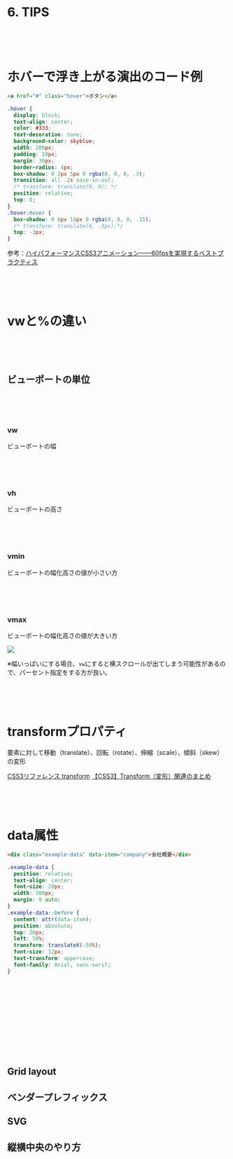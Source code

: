 # 6. TIPS

<br><br><br>

# ホバーで浮き上がる演出のコード例

```html
<a href="#" class="hover">ボタン</a>
```
```css
.hover {
  display: block;
  text-align: center;
  color: #333;
  text-decoration: none;
  background-color: skyblue;
  width: 200px;
  padding: 10px;
  margin: 30px;
  border-radius: 4px;
  box-shadow: 0 2px 5px 0 rgba(0, 0, 0, .3);
  transition: all .2s ease-in-out;
  /* transform: translate(0, 0); */
  position: relative;
  top: 0;
}
.hover:hover {
  box-shadow: 0 8px 10px 0 rgba(0, 0, 0, .15);
  /* transform: translate(0, -3px);*/
  top: -3px;
}
```

参考：[ハイパフォーマンスCSS3アニメーション——60fpsを実現するベストプラクティス](https://www.webprofessional.jp/achieve-60-fps-mobile-animations-with-css3/)

<br><br><br>

# vwと%の違い

<br><br><br>

## ビューポートの単位

<br><br><br>

### vw
ビューポートの幅

<br><br><br>

### vh
ビューポートの高さ

<br><br><br>

### vmin
ビューポートの幅化高さの値が小さい方

<br><br><br>

### vmax
ビューポートの幅化高さの値が大きい方


![](https://laro.jp/wp-content/uploads/2020/01/lesson-tips1.png)


※幅いっぱいにする場合、`vw`にすると横スクロールが出てしまう可能性があるので、パーセント指定をする方が良い。

<br><br><br>

# transformプロパティ

要素に対して移動（translate）、回転（rotate）、伸縮（scale）、傾斜（skew）の変形

[CSS3リファレンス transform](http://www.htmq.com/css3/transform.shtml)
[【CSS3】Transform（変形）関連のまとめ](https://qiita.com/7968/items/eddfeb4b424d7c2d2d34)

<br><br><br>

# data属性

```html
<div class="example-data" data-item="company">会社概要</div>
```
```css
.example-data {
  position: relative;
  text-align: center;
  font-size: 20px;
  width: 300px;
  margin: 0 auto;
}
.example-data::before {
  content: attr(data-item);
  position: absolute;
  top: 26px;
  left: 50%;
  transform: translateX(-50%);
  font-size: 12px;
  text-transform: uppercase;
  font-family: Arial, sans-serif;
}
```

<br><br><br><br><br><br>
---
## Grid layout
## ベンダープレフィックス
## SVG
## 縦横中央のやり方